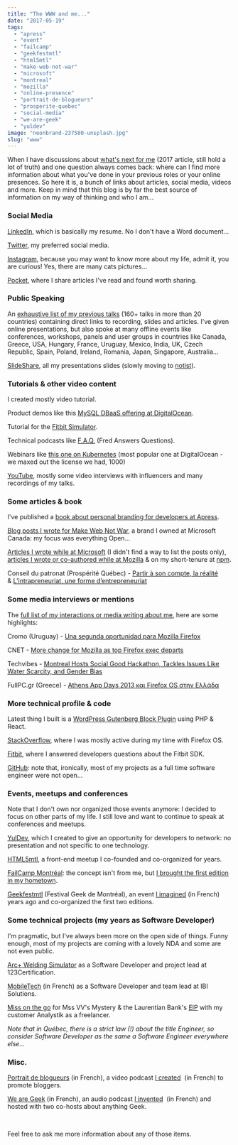 ```yaml
---
title: "The WWW and me..."
date: "2017-05-19"
tags: 
  - "apress"
  - "event"
  - "failcamp"
  - "geekfestmtl"
  - "html5mtl"
  - "make-web-not-war"
  - "microsoft"
  - "montreal"
  - "mozilla"
  - "online-presence"
  - "portrait-de-blogueurs"
  - "prosperite-quebec"
  - "social-media"
  - "we-are-geek"
  - "yuldev"
image: "neonbrand-237580-unsplash.jpg"
slug: "www"
---
```


When I have discussions about [what's next for me](https://fred.dev/i-just-want-to-make-shit-happens-looking-for-a-new-opportunity/) (2017 article, still hold a lot of truth) and one question always comes back: where can I find more information about what you've done in your previous roles or your online presences. So here it is, a bunch of links about articles, social media, videos and more. Keep in mind that this blog is by far the best source of information on my way of thinking and who I am...

### Social Media

[LinkedIn](https://www.linkedin.com/in/fredericharper), which is basically my resume. No I don't have a Word document...

[Twitter](https://twitter.com/fharper), my preferred social media.

[Instagram](https://www.instagram.com/fredericharper/), because you may want to know more about my life, admit it, you are curious! Yes, there are many cats pictures...

[Pocket](https://getpocket.com/@fharper), where I share articles I've read and found worth sharing.

### Public Speaking

An [exhaustive list of my previous talks](http://fred.dev/speaking/) (160+ talks in more than 20 countries) containing direct links to recording, slides and articles. I've given online presentations, but also spoke at many offline events like conferences, workshops, panels and user groups in countries like Canada, Greece, USA, Hungary, France, Uruguay, Mexico, India, UK, Czech Republic, Spain, Poland, Ireland, Romania, Japan, Singapore, Australia...

[SlideShare](https://www.slideshare.net/fredericharper), all my presentations slides (slowly moving to [notist](https://speaking.fred.dev/)).

### Tutorials & other video content

I created mostly video tutorial.

Product demos like this [MySQL DBaaS offering at DigitalOcean](https://www.digitalocean.com/products/managed-databases-mysql/).

Tutorial for the [Fitbit Simulator](https://www.youtube.com/watch?v=4RGFmjgmGEk).

Technical podcasts like [F.A.Q.](https://www.youtube.com/watch?v=zmglIW_ZNGY) (Fred Answers Questions).

Webinars like [this one on Kubernetes](https://www.youtube.com/watch?v=7WOgYfZgSf0) (most popular one at DigitalOcean - we maxed out the license we had, 1000)

[YouTube](https://www.youtube.com/c/fharper), mostly some video interviews with influencers and many recordings of my talks.

### Some articles & book

I've published a [book about personal branding for developers at Apress](http://www.apress.com/us/book/9781484200025).

[Blog posts I wrote for Make Web Not War](https://web.archive.org/web/20161207003750/http://www.webnotwar.ca/author/fredharper/), a brand I owned at Microsoft Canada: my focus was everything Open...

[Articles I wrote while at Microsoft](https://social.msdn.microsoft.com/Profile/fr%C3%A9d%C3%A9ric%20harper/activity) (I didn't find a way to list the posts only), [articles I wrote or co-authored while at Mozilla](https://hacks.mozilla.org/author/fredericharper/) & on my short-tenure at [npm](https://blog.npmjs.org/post/180599338975/401-scoped-packages).

Conseil du patronat (Prospérité Québec) - [Partir à son compte, la réalité](http://prosperite.quebec/article/47/partir-a-son-compte-la-realite) & [L’intrapreneuriat, une forme d’entrepreneuriat](http://prosperite.quebec/article/8/l-intrapreneuriat-une-forme-d-entrepreneuriat)

### Some media interviews or mentions

The [full list of my interactions or media writing about me](https://fred.dev/press/), here are some highlights:

Cromo (Uruguay) - [Una segunda oportunidad para Mozilla Firefox](https://www.elobservador.com.uy/nota/una-segunda-oportunidad-para-mozilla-firefox-201411910450)

​CNET - [More change for Mozilla as top Firefox exec departs](https://www.cnet.com/news/more-change-for-mozilla-as-top-firefox-exec-departs/)

Techvibes - [Montreal Hosts Social Good Hackathon, Tackles Issues Like Water Scarcity, and Gender Bias](https://techvibes.com/2014/06/07/global-shapers-hub-montreal-hackathon-2014-06-06)

FullPC.gr (Greece) - [Athens App Days 2013 και Firefox OS στην Ελλάδα](http://fullpc.gr/news/events/athens-app-days-2013-ke-firefox-os-stin-ellada)

### More technical profile & code

Latest thing I built is a [WordPress Gutenberg Block Plugin](https://github.com/fharper/gutencat) using PHP & React.

[StackOverflow](http://stackoverflow.com/users/895232/fharper?tab=profile), where I was mostly active during my time with Firefox OS.

[Fitbit](https://community.fitbit.com/t5/user/viewprofilepage/user-id/7326133#), where I answered developers questions about the Fitbit SDK.

[GitHub](https://github.com/fharper): note that, ironically, most of my projects as a full time software engineer were not open...

### Events, meetups and conferences

Note that I don't own nor organized those events anymore: I decided to focus on other parts of my life. I still love and want to continue to speak at conferences and meetups.

[YulDev](https://www.meetup.com/YulDev/), which I created to give an opportunity for developers to network: no presentation and not specific to one technology.

[HTML5mtl](https://www.meetup.com/HTML5mtl/), a front-end meetup I co-founded and co-organized for years.

[FailCamp Montréal](http://fail.camp/): the concept isn't from me, but [I brought the first edition in my hometown](https://fred.dev/learning-from-failure-at-failcamp-montreal/).

[Geekfestmtl](https://twitter.com/geekfestmtl) (Festival Geek de Montréal), an event [I imagined](https://fred.dev/geekfest-montreal/) (in French) years ago and co-organized the first two editions.

### Some technical projects (my years as Software Developer)

I'm pragmatic, but I've always been more on the open side of things. Funny enough, most of my projects are coming with a lovely NDA and some are not even public.

[Arc+ Welding Simulator](http://www.123arc.com/) as a Software Developer and project lead at 123Certification.

[MobileTech](http://www.ibi-solutions.com/mobiletech/) (in French) as a Software Developer and team lead at IBI Solutions.

[Miss on the go](https://missvvsmystery.com/) for Mss VV's Mystery & the Laurentian Bank's [EIP](http://www.analystik.ca/en/business-cases/laurentian-bank-dynamics-crm-integration.html) with my customer Analystik as a freelancer.

_Note that in Québec, there is a strict law (!) about the title Engineer, so consider Software Developer as the same a Software Engineer everywhere else..._

### Misc.

[Portrait de blogueurs](https://www.youtube.com/playlist?list=PL1F7D712040EC8DEA) (in French), a video podcast [I created](https://fred.dev/portraits-de-blogueurs-et-blogueuses/)  (in French) to promote bloggers.

[We are Geek](https://web.archive.org/web/20141227092055/http://wearegeek.org:80/) (in French), an audio podcast [I invented](https://fred.dev/we-are-geek-une-idee-qui-devient-projet/)  (in French) and hosted with two co-hosts about anything Geek.

 

Feel free to ask me more information about any of those items.
